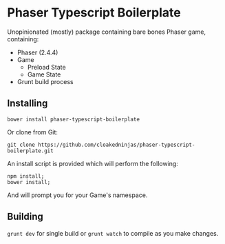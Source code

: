 # Phaser Typescript Boilerplate

Unopinionated (mostly) package containing bare bones Phaser game, containing:

* Phaser (2.4.4)
* Game
  * Preload State
  * Game State
* Grunt build process

## Installing

`bower install phaser-typescript-boilerplate`

Or clone from Git:

`git clone https://github.com/cloakedninjas/phaser-typescript-boilerplate.git`

An install script is provided which will perform the following:

```
npm install;
bower install;
```

And will prompt you for your Game's namespace.

## Building

`grunt dev` for single build or `grunt watch` to compile as you make changes.